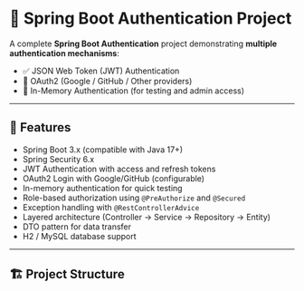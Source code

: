 # 🔐 Spring Boot Authentication Project

A complete **Spring Boot Authentication** project demonstrating **multiple authentication mechanisms**:
- ✅ JSON Web Token (JWT) Authentication
- 🔑 OAuth2 (Google / GitHub / Other providers)
- 🧠 In-Memory Authentication (for testing and admin access)

---

## 🚀 Features

- Spring Boot 3.x (compatible with Java 17+)
- Spring Security 6.x
- JWT Authentication with access and refresh tokens
- OAuth2 Login with Google/GitHub (configurable)
- In-memory authentication for quick testing
- Role-based authorization using `@PreAuthorize` and `@Secured`
- Exception handling with `@RestControllerAdvice`
- Layered architecture (Controller → Service → Repository → Entity)
- DTO pattern for data transfer
- H2 / MySQL database support

---

## 🏗️ Project Structure


